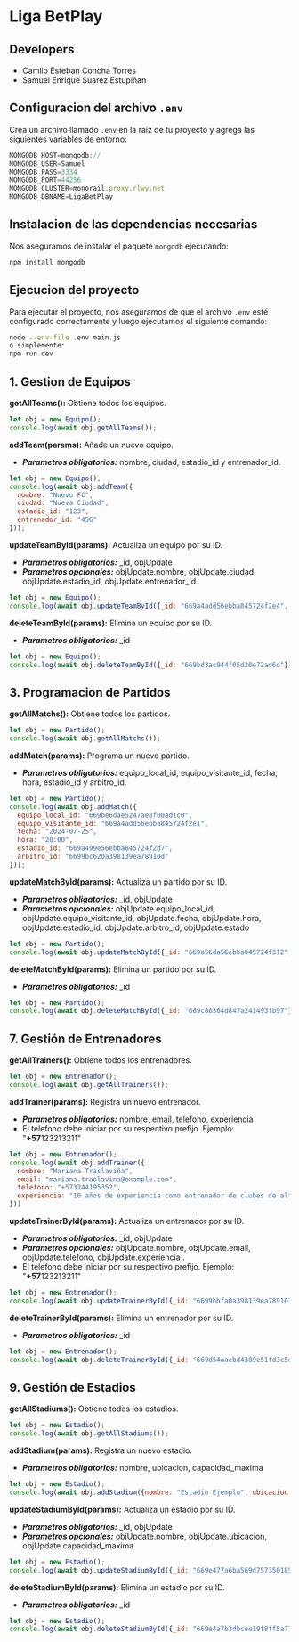 # Liga BetPlay

## **Developers**

- Camilo Esteban Concha Torres
- Samuel Enrique Suarez Estupiñan

## Configuracion del archivo `.env`

Crea un archivo llamado `.env` en la raíz de tu proyecto y agrega las siguientes variables de entorno:

```javascript
MONGODB_HOST=mongodb://
MONGODB_USER=Samuel
MONGODB_PASS=3334
MONGODB_PORT=44256
MONGODB_CLUSTER=monorail.proxy.rlwy.net
MONGODB_DBNAME=LigaBetPlay
```

## Instalacion de las dependencias necesarias

 Nos aseguramos de instalar el paquete `mongodb` ejecutando:

```bash
npm install mongodb
```

## Ejecucion del proyecto

Para ejecutar el proyecto, nos aseguramos de que el archivo `.env` esté configurado correctamente y luego ejecutamos el siguiente comando:

```bash
node --env-file .env main.js
o simplemente:
npm run dev
```



## 1. Gestion de Equipos

**getAllTeams():** Obtiene todos los equipos.

```javascript
let obj = new Equipo();
console.log(await obj.getAllTeams());
```

**addTeam(params):** Añade un nuevo equipo. 
- ***Parametros obligatorios:*** nombre, ciudad, estadio_id y entrenador_id.


```javascript
let obj = new Equipo();
console.log(await obj.addTeam({
  nombre: "Nuevo FC",
  ciudad: "Nueva Ciudad",
  estadio_id: "123",
  entrenador_id: "456"
}));
```

**updateTeamById(params):** Actualiza un equipo por su ID.

- ***Parametros obligatorios:*** _id, objUpdate
- ***Parametros opcionales:*** objUpdate.nombre, objUpdate.ciudad, objUpdate.estadio_id, objUpdate.entrenador_id


```javascript
let obj = new Equipo();
console.log(await obj.updateTeamById({_id: "669a4add56ebba845724f2e4", objUpdate: {nombre: "Deportivo Cali"}}))
```

**deleteTeamById(params):** Elimina un equipo por su ID.

- ***Parametros obligatorios:*** _id


```javascript
let obj = new Equipo();
console.log(await obj.deleteTeamById({_id: "669bd3ac944f05d20e72ad6d"}))
```

## 3. Programacion de Partidos

**getAllMatchs():** Obtiene todos los partidos.

```javascript
let obj = new Partido();
console.log(await obj.getAllMatchs());
```

**addMatch(params):** Programa un nuevo partido. 
- ***Parametros obligatorios:*** equipo_local_id, equipo_visitante_id, fecha, hora, estadio_id y arbitro_id.


```javascript
let obj = new Partido();
console.log(await obj.addMatch({
  equipo_local_id: "669be6dae5247ae8f00ad1c0",
  equipo_visitante_id: "669a4add56ebba845724f2e1",
  fecha: "2024-07-25",
  hora: "20:00",
  estadio_id: "669a499e56ebba845724f2d7",
  arbitro_id: "6699bc620a398139ea78910d" 
}));
```

**updateMatchById(params):** Actualiza un partido por su ID.

- ***Parametros obligatorios:*** _id, objUpdate
- ***Parametros opcionales:*** objUpdate.equipo_local_id, objUpdate.equipo_visitante_id, objUpdate.fecha, objUpdate.hora, objUpdate.estadio_id, objUpdate.arbitro_id, objUpdate.estado


```javascript
let obj = new Partido();
console.log(await obj.updateMatchById({_id: "669a56da56ebba845724f312", objUpdate: {fecha: "2024-08-02",hora: "20:00"}}))
```

**deleteMatchById(params):** Elimina un partido por su ID.

- ***Parametros obligatorios:*** _id

```javascript
let obj = new Partido();
console.log(await obj.deleteMatchById({_id: "669c86364d847a241493fb97"}))
```

## 7. Gestión de Entrenadores

**getAllTrainers():** Obtiene todos los entrenadores.

```javascript
let obj = new Entrenador();
console.log(await obj.getAllTrainers());
```

**addTrainer(params):** Registra un nuevo entrenador. 
- ***Parametros obligatorios:*** nombre, email, telefono, experiencia
- El telefono debe iniciar por su respectivo prefijo. Ejemplo: "**+57**123213211"

```javascript
let obj = new Entrenador();
console.log(await obj.addTrainer({
  nombre: "Mariana Traslaviña",
  email: "mariana.traslavina@example.com",
  telefono: "+573244195352",
  experiencia: "10 años de experiencia como entrenador de clubes de alto rendimiento"
}))
```

**updateTrainerById(params):** Actualiza un entrenador por su ID.

- ***Parametros obligatorios:*** _id, objUpdate
- ***Parametros opcionales:*** objUpdate.nombre, objUpdate.email, objUpdate.telefono, objUpdate.experiencia .
- El telefono debe iniciar por su respectivo prefijo. Ejemplo: "**+57**123213211"

```javascript
let obj = new Entrenador();
console.log(await obj.updateTrainerById({_id: "6699bbfa0a398139ea789103", objUpdate: {email: "miguel.yolver@proton.me"}}))
```

**deleteTrainerById(params):** Elimina un entrenador por su ID.

- ***Parametros obligatorios:*** _id

```javascript
let obj = new Entrenador();
console.log(await obj.deleteTrainerById({_id: "669d54aaebd4389e51fd3c5d"}))
```

## 9. Gestión de Estadios

**getAllStadiums():** Obtiene todos los estadios.

```javascript
let obj = new Estadio();
console.log(await obj.getAllStadiums());
```

**addStadium(params):** Registra un nuevo estadio. 
- ***Parametros obligatorios:*** nombre, ubicacion, capacidad_maxima

```javascript
let obj = new Estadio();
console.log(await obj.addStadium({nombre: "Estadio Ejemplo", ubicacion: "Bucaramanga", capacidad_maxima: 3000}))
```

**updateStadiumById(params):** Actualiza un estadio por su ID.

- ***Parametros obligatorios:*** _id, objUpdate
- ***Parametros opcionales:*** objUpdate.nombre, objUpdate.ubicacion, objUpdate.capacidad_maxima

```javascript
let obj = new Estadio();
console.log(await obj.updateStadiumById({_id: "669e477a6ba569d757350185", objUpdate: {nombre: "Estadio nuevo"}}))
```

**deleteStadiumById(params):** Elimina un estadio por su ID.

- ***Parametros obligatorios:*** _id

```javascript
let obj = new Estadio();
console.log(await obj.deleteStadiumById({_id: "669e4a7b3dbcee19f8ff5a77"}))

